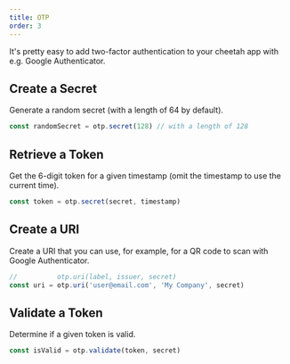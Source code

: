 ```yaml
---
title: OTP
order: 3
---
```


It's pretty easy to add two-factor authentication to your cheetah app with e.g. Google Authenticator.

## Create a Secret

Generate a random secret (with a length of 64 by default).

```ts
const randomSecret = otp.secret(128) // with a length of 128
```

## Retrieve a Token

Get the 6-digit token for a given timestamp (omit the timestamp to use the current time).

```ts
const token = otp.secret(secret, timestamp)
```

## Create a URI

Create a URI that you can use, for example, for a QR code to scan with Google Authenticator.

```ts
//          otp.uri(label, issuer, secret)
const uri = otp.uri('user@email.com', 'My Company', secret)
```

## Validate a Token

Determine if a given token is valid.

```ts
const isValid = otp.validate(token, secret)
```
